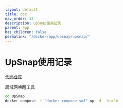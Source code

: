 ```yaml
---
layout: default
title: doc
nav_order: 13
description: UpSnap使用记录
parent: app
has_children: false
permalink: "/docker/app/upsnap/upsnap/"
---
```


# UpSnap使用记录

[代码仓库](https://github.com/seriousm4x/UpSnap.git)

局域网唤醒工具

```bash
cd UpSnap
docker compose -f "docker-compose.yml" up -d --build
```
